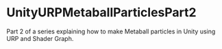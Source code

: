 # UnityURPMetaballParticlesPart2
Part 2 of a series explaining how to make Metaball particles in Unity using URP and Shader Graph. 
